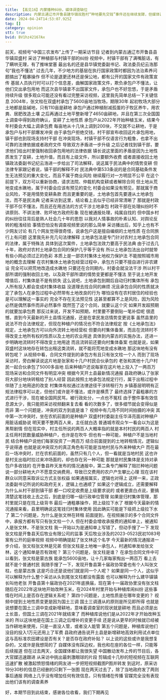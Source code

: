 ```yaml
---
title: 【高见16】内蒙播种纠纷，媒体调查缺位
description: 内蒙古通辽市开鲁县建华镇双胜村“种地要先交钱”事件还在继续发酵，但媒体调查缺位。行为粗暴的村镇干部吸引了绝大多数注意力，但事件背后的更深层问题仍然模糊不清。最近两天，内蒙通辽开鲁县的“种地要先交钱”事件火爆全网。但两天过去了，除了当地后续发布的情况通报，几乎看不到有媒体在认真跟进调查，互联网上也没有新增有效信息。仔细观看原采访视频，会发现有很多细节值得推敲。行为粗暴的村镇干部被骂、被处分是活该，但种植户也有法律问题。而且直到现在，承包人都没有公开露面。
date: 2024-04-24T14:53:07.925Z
tag: []
category: opinion
stt: true
bvid: BV1hz42167Ax
---
```


前天，视频号“中国三农发布”上传了一期采访节目
记者到内蒙古通辽市开鲁县县华镇双盛村
采访了种植部与村镇干部的纠纷
视频中，村镇干部有了满嘴脏话，有了瞒哄无理，有了推味堂塞
最出名的还是县华镇党委副书记、政法委员纪云浩那句“我也不懂法”
过去几年，不少地方的基层在执行国家政策时都因为法治素养问题搞出了粗暴操作
但不论是退更还林还是保公地，都有公开的国家文件有政策宣传
基层人员执行时可以打个信息差，曲解国家政策文件，欺负承包户不懂法，让他们交出承包用地
而这次县华镇拿不出国家文件，承包户也不好忽悠，于是矛盾持续升级
很多观众可能还没有看过完整采访视频，这里我先简单总结一下关键信息
2004年，张文柱在双盛村承包了5600亩地当牧场，期限30年
起初牧场大部分土地都是盐碱地，只有110亩是耕地
承包户通过种植耐减孤蛋的子牧区养牛，用农粪、居肥改造土壤
之后再通过土地平整新增了4650亩耕地，并且在第三次全国国土调查中得到政府确认，变耕了土地性质
承包户从2022年开始种植玉米，结果今年村委会大幅上调承包费
每亩地从十几块上调到200块，不交就不让耕地，于是承包户与村干部爆发冲突
由于承包户拒绝交钱，村干部宣布收回这片承包用地，镇干部也到现场支持村干部
在冲突现场，村镇干部不仅语言行为粗鲁，也拿不出可靠的法律依据或者政府文件
导致双方矛盾进一步升级
之后记者找到镇干部，要求他们给出村里强制收回承包用地的法律依据
镇长说这里面的矛盾是因为土地性质发生了变耕，土地升值，而且有上级文件，所以要额外收费
或者直接收回土地
镇政法委副书记纪云浩进一步给出了司法解释，说这属于民法典中的情势变耕
但法律专家跟记者说，镇干部的解释不对
民法典中第533条说的是合同基础条件发生无法预见的重大变化，而且不属于商业风险
继续履行对一方明显不公平
在这个前提下，双方可以重新协商，请求法院、仲裁机构变耕或者解除合同
但土地从荒地变成水礁地，属于村委会应该有预见的变化
村委会如果没有预见，那就属于商业风险，不是用情势变耕条款
而且更重要的是，土地承包首先要遵从土地承包法，而不是民法典
记者采访到这里，结论看上去似乎已经非常清晰了
那就是村政干部不仅不懂法，而且还在用违法的方式干涉土地承包
村政干部在处理纠纷时不讲原则、不讲法律、败坏地方政府形象
现在被通报处理，纯属自找的
但中国乡村的纠纷往往背后是熟人社会几十年的恩怨
以我对人情事故的朴素认知、对舆论反转的粗浅经验
事情恐怕没有调查视频里说的那么简单
采访播出后，知乎上也有不少网友讨论
有几个网友觉得很奇怪，说承包户这是擅自编纲的土地性质
在合同旅行上有问题
这里我先补充几句法律解释
土地承包法是专门针对农村土地承包合同的法律，属于特殊法
具体到这次案件，土地承包法效力要高于民法典
由于过去几十年，政府对农村土地承包合同的保护几乎等于没有
所以土地承包法出台时就带有些小网必须过正的色彩
本质上是一部农村集体土地权力保护法
不能按照城市用地的概念去理解
在农村集体土地承包经营过程中，承包方只要不擅自进行非农建设
完全可以把荒地改造成水礁地
只要还在合同期内，村委会就没法干涉
所以村干部所谓的强制收回土地，以及政干部所谓的情势变更都是不懂法
至于说土地开发增值后，村集体是不是有损失
这么说吧，土地承包到期后自动归村集体所有
承包人所有投入都会变成村集体收益
没道理去找合同的麻烦
况且承包合同的性质就决定了承包人在承包过程中必然带有土地改良的行为
哪怕没有在农村居住的经验也是可以理解这一事实的
完全不存在无法预见性
这甚至都算不上是风险，因为风险必然是偶然事件而非必然事件
既然签了这个合同，就要认这个灾
如果开发超预期的就要加承包费
那反过来说，开发不如预期，村里要不要倒贴一笔补偿呢
很遗憾，直到今天最新的开土县情况通报，还是在拿民发店情势变更说事
虽然县里的说法不符合法律规定，但现在种植户的情况也不符合法律规定
按《土地承包法》规定，土地承包方可以向外流转土地经营权
但要向村集体备案，而且在流转时不得改变土地所有权的性质以及土地的农业用途
具体到内蒙古的实施办法，还进一步明确地流转时不得改变土地用途
而且流转前还要向村集体备案
也就是说，如果双盛村这块地存在转包出租这类流转，就不能将荒地变成水礁地
那这块地有没有转包呢？
从视频中看，合同文件提到的承包方有且只有张文柱一个人
而到了现场采访时，旁白解读说这片地是张家和十几户村民合伙承包的
老张和其他十几户村民一起合伙承包了5000多亩地
后来种植户还说每家在这片地上投入了一两百万
现场采访和合同文件有明显冲突
根据今天开土县最新情况通报
县政府确认了张家将大部分地块转租给了别人经营
因此按照土地承包法规定行行，属于出租过程中伴随了土地用途的改变
村集体有权通过法律途径干涉转租行为
乡镇基层明明有正规法律程序可以走，但他们或许是不懂法，或许是横贯了
最终选择了最粗暴的方式进行干涉，现在被全国网民骂，被行政处分，一点也不冤枉
由于整件事有效信息源太少，我只能把采访视频翻来复去看
看的次数多了，很多细节就会变得似是而非
第一个问题是，冲突的双方到底是谁？
视频中有几场不同时间拍摄的冲突
其中第一次冲突时，坐在农机前面的是种植户
双盛村村委副主任华泽亮面对种植户用脏话威胁说
明天要不整两百人来，主任就白选
普通城市观众乍一看会以为这是黑帮剧情
但在现实中，村主任所说的两百人大概率指的就是本村村民的两百人
村主任用村民数量威胁种植户，也许是在吹牛
但也有一种可能，种植户不是当地村民
结合种植户说他们每家投资了一两百万
结合前面提到的土地转租情况，逻辑似乎说得通
也就是说冲突双方的真正角色有可能是当地村民与外来种植大户
而在最后一场冲突时，拦在农机前面的，虽然只有几个人，但一看就是当地村民
这也许是村支出临时拉过来冲场面的，却也存在另一种可能
那就是村民集体是支持对承包户多收钱的
在开鲁县昨天发布的情况通报中，第二条专门解释了阻拦种地问题
说一部分耕地大户不愿意交纳费用，导致已交费用的农户产生攀比心理
现在该村群众以同意采取诉讼方式主张权益
如果通报属实，逻辑也对得上
这样一来，正政法委副书记所说的和政府无关，逻辑上也通顺了
如果这个逻辑成立，还需要解释为什么从村干部到镇干部
都一口咬定收费是上级要求说的
或者更直白点说，要搞清楚这笔钱收上去之后，到底是归哪一级行政单位管理
如果是归村集体管理，那村里就只是在找上级背书
最后一通粗暴操作，把上级拉下水了
根据今天最新的情况通报来看，县里明确说这笔钱归村集体使用
因此确实可能是下级把上级拉下水了
第二个问题是，为什么是张文林在转租
前面提到，在视频展示的多个合同文件中，承报方都有写只有张文柱一个人
但在村委会增收承报费的通知单上，被通知人是张文林，不是张文柱
我一开始以为是通知单上写错了，但动手搜了一下
发现张文柱是开鲁县天后牧业有限公司的监事
天后牧业涉及的2023-0523民初1083号案有公开的庭审视频
视频中明确提起了张文林这个名字
今天最新的情况通报进一步介绍，张文柱张文林是兄弟
但张文柱是土地唯一承包人，村通知单发给张文林，这个通知单是否有效呢？
第三个问题是，张文柱是谁？
在承包合同文件中可以看到，张文柱是蒙古族
能承包5600亩地，让十几家每家掏出一两百万
看上去就不是个普通村民
我随手搜了一下，发现开鲁县第十届政协常委也有个人叫张文柱，也是蒙古族
这是巧合还是说他们就是同一个人呢？
如果是同一个人，这似乎可以解释为什么整个采访从头到尾张文柱都没有露面
也可以解释为什么建华镇镇长叫他老张
开鲁县第十届政协在2021年底换届，现在第十一届政协里没有张文柱
随后在2022年这块地开始改种玉米，在2024年村里开始与种植库闹纠纷
这些事情在时间上是否存在逻辑关系呢？
第四个问题是，土地性质是在哪年变更的？
视频中提到土地性质变更是因为国土三调
国土三调遵从的原则是所见即所得
也就是说想要在国土三调中变成新增耕地，意味着调查室的现状就是耕地
而且必须是出土长苗，但国土三调在2021年就结束了
而种植库说他们是从2022年才开始改种玉米的
所以这块地是在国土三调之后增补的变更手续
还是说从更早的时候就已经被当作耕地来使用，只是一直没人管，或者没人能管
第五个问题是，种植库说他们没目的投入1万元还用上了军费
县政府通告说开土县是新增耕地高效利用试点单位
这与高标准农田建设是否有关？是否存在政府补贴？
以上说的这些或许是我想复杂的，又或许是我想简的了
自媒体没有踩边权，我也和在座的各位一样，只能等后续报道
但在过去两天，全国媒体都让我很失望
中国散动发布上传的节目后，各大官媒迅速跟进
从采访中挑出最刺激眼球的片段
剪辑成十几秒的短视频在互联网迅速扩散
被激起愤怒情绪的网友进一步把短视频截图P图并转发
到这时，原采访19分30秒的信息已经删的只剩下一张图
现在两天过去了，除了当地政府发了两则事后通报
网络上几乎没有增加任何有效信息，只有情绪在传播
官媒完全没有表现出他们该有的调查素养

好，本期节目到此结束，感谢各位收看，我们下期再见